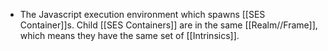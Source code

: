 - The Javascript execution environment which spawns [[SES Container]]s. Child [[SES Containers]] are in the same [[Realm//Frame]], which means they have the same set of [[Intrinsics]].
